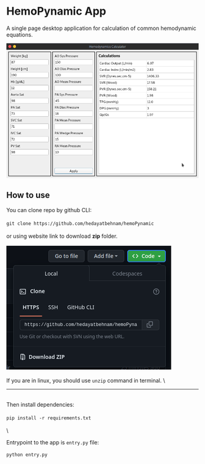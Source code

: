 # HemoPynamic App
A single page desktop application for calculation of common hemodynamic equations.

![App main window](images/hemoPynamic.png "HemoPy GUI")  

## How to use
You can clone repo by github CLI:
\
\
`git clone https://github.com/hedayatbehnam/hemoPynamic`
\
\
or using website link to download **zip** folder.
\
\
![zip download image](images/zip_download.png "zip download")
\
\
If you are in linux, you should use `unzip` command in terminal.
\
___
  
\
Then install dependencies:
\
\
`pip install -r requirements.txt`    
\
\


Entrypoint to the app is `entry.py` file:    

`python entry.py`    
